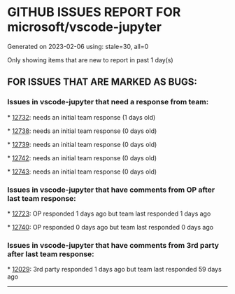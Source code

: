 
# GITHUB ISSUES REPORT FOR microsoft/vscode-jupyter


Generated on 2023-02-06 using: stale=30, all=0


Only showing items that are new to report in past 1 day(s)


## FOR ISSUES THAT ARE MARKED AS BUGS:


### Issues in vscode-jupyter that need a response from team:


\* [12732](https://github.com/microsoft/vscode-jupyter/issues/12732 "Sometimes Interactive Window doesn't display the input code."): needs an initial team response (1 days old)

\* [12738](https://github.com/microsoft/vscode-jupyter/issues/12738 "Weird behavior of j/k command for moving to the next/previous cell "): needs an initial team response (0 days old)

\* [12739](https://github.com/microsoft/vscode-jupyter/issues/12739 "Jupyter Notebook Code Cell Shrunk to 1 Line or Expanded to Many Lines"): needs an initial team response (0 days old)

\* [12742](https://github.com/microsoft/vscode-jupyter/issues/12742 "Export to pdf failed"): needs an initial team response (0 days old)

\* [12743](https://github.com/microsoft/vscode-jupyter/issues/12743 "Inputs and outputs of previously-executed cells in interactive window not showing"): needs an initial team response (0 days old)

### Issues in vscode-jupyter that have comments from OP after last team response:


\* [12723](https://github.com/microsoft/vscode-jupyter/issues/12723 "Vscode Jupyter Notebook Error: Fail to start the Python Kernel. Jupyter server crashed. Unable to connect Error code from Jupyter: 1"): OP responded 1 days ago but team last responded 1 days ago

\* [12740](https://github.com/microsoft/vscode-jupyter/issues/12740 "Kernel start fails with /projectfolder/venv path only"): OP responded 0 days ago but team last responded 0 days ago

### Issues in vscode-jupyter that have comments from 3rd party after last team response:


\* [12029](https://github.com/microsoft/vscode-jupyter/issues/12029 "Duplicate intellisense tooltips and dropdowns"): 3rd party responded 1 days ago but team last responded 59 days ago

---
